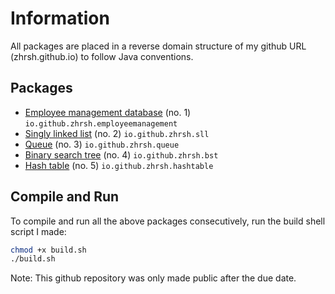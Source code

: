 # Information

All packages are placed in a reverse domain structure of my github URL (zhrsh.github.io) to follow Java conventions.

## Packages

- [Employee management database](src/io/github/zhrsh/employeemanagement) (no. 1) `io.github.zhrsh.employeemanagement`
- [Singly linked list](src/io/github/zhrsh/sll) (no. 2) `io.github.zhrsh.sll`
- [Queue](src/io/github/zhrsh/queue) (no. 3) `io.github.zhrsh.queue`
- [Binary search tree](src/io/github/zhrsh/bst) (no. 4) `io.github.zhrsh.bst`
- [Hash table](src/io/github/zhrsh/hashtable) (no. 5) `io.github.zhrsh.hashtable`

## Compile and Run 

To compile and run all the above packages consecutively, run the build shell script I made:

```bash
chmod +x build.sh 
./build.sh
```

Note: This github repository was only made public after the due date.